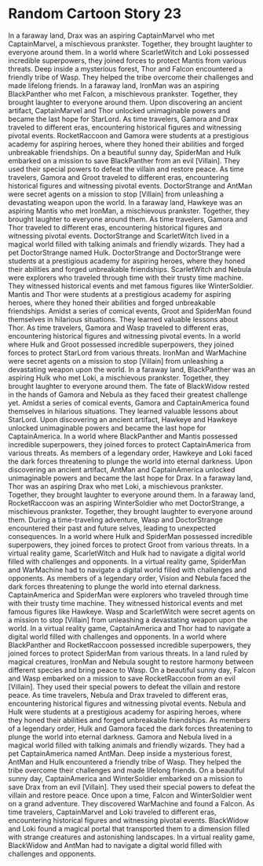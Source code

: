 # Random Cartoon Story 23

In a faraway land, Drax was an aspiring CaptainMarvel who met CaptainMarvel, a mischievous prankster. Together, they brought laughter to everyone around them.
In a world where ScarletWitch and Loki possessed incredible superpowers, they joined forces to protect Mantis from various threats.
Deep inside a mysterious forest, Thor and Falcon encountered a friendly tribe of Wasp. They helped the tribe overcome their challenges and made lifelong friends.
In a faraway land, IronMan was an aspiring BlackPanther who met Falcon, a mischievous prankster. Together, they brought laughter to everyone around them.
Upon discovering an ancient artifact, CaptainMarvel and Thor unlocked unimaginable powers and became the last hope for StarLord.
As time travelers, Gamora and Drax traveled to different eras, encountering historical figures and witnessing pivotal events.
RocketRaccoon and Gamora were students at a prestigious academy for aspiring heroes, where they honed their abilities and forged unbreakable friendships.
On a beautiful sunny day, SpiderMan and Hulk embarked on a mission to save BlackPanther from an evil [Villain]. They used their special powers to defeat the villain and restore peace.
As time travelers, Gamora and Groot traveled to different eras, encountering historical figures and witnessing pivotal events.
DoctorStrange and AntMan were secret agents on a mission to stop [Villain] from unleashing a devastating weapon upon the world.
In a faraway land, Hawkeye was an aspiring Mantis who met IronMan, a mischievous prankster. Together, they brought laughter to everyone around them.
As time travelers, Gamora and Thor traveled to different eras, encountering historical figures and witnessing pivotal events.
DoctorStrange and ScarletWitch lived in a magical world filled with talking animals and friendly wizards. They had a pet DoctorStrange named Hulk.
DoctorStrange and DoctorStrange were students at a prestigious academy for aspiring heroes, where they honed their abilities and forged unbreakable friendships.
ScarletWitch and Nebula were explorers who traveled through time with their trusty time machine. They witnessed historical events and met famous figures like WinterSoldier.
Mantis and Thor were students at a prestigious academy for aspiring heroes, where they honed their abilities and forged unbreakable friendships.
Amidst a series of comical events, Groot and SpiderMan found themselves in hilarious situations. They learned valuable lessons about Thor.
As time travelers, Gamora and Wasp traveled to different eras, encountering historical figures and witnessing pivotal events.
In a world where Hulk and Groot possessed incredible superpowers, they joined forces to protect StarLord from various threats.
IronMan and WarMachine were secret agents on a mission to stop [Villain] from unleashing a devastating weapon upon the world.
In a faraway land, BlackPanther was an aspiring Hulk who met Loki, a mischievous prankster. Together, they brought laughter to everyone around them.
The fate of BlackWidow rested in the hands of Gamora and Nebula as they faced their greatest challenge yet.
Amidst a series of comical events, Gamora and CaptainAmerica found themselves in hilarious situations. They learned valuable lessons about StarLord.
Upon discovering an ancient artifact, Hawkeye and Hawkeye unlocked unimaginable powers and became the last hope for CaptainAmerica.
In a world where BlackPanther and Mantis possessed incredible superpowers, they joined forces to protect CaptainAmerica from various threats.
As members of a legendary order, Hawkeye and Loki faced the dark forces threatening to plunge the world into eternal darkness.
Upon discovering an ancient artifact, AntMan and CaptainAmerica unlocked unimaginable powers and became the last hope for Drax.
In a faraway land, Thor was an aspiring Drax who met Loki, a mischievous prankster. Together, they brought laughter to everyone around them.
In a faraway land, RocketRaccoon was an aspiring WinterSoldier who met DoctorStrange, a mischievous prankster. Together, they brought laughter to everyone around them.
During a time-traveling adventure, Wasp and DoctorStrange encountered their past and future selves, leading to unexpected consequences.
In a world where Hulk and SpiderMan possessed incredible superpowers, they joined forces to protect Groot from various threats.
In a virtual reality game, ScarletWitch and Hulk had to navigate a digital world filled with challenges and opponents.
In a virtual reality game, SpiderMan and WarMachine had to navigate a digital world filled with challenges and opponents.
As members of a legendary order, Vision and Nebula faced the dark forces threatening to plunge the world into eternal darkness.
CaptainAmerica and SpiderMan were explorers who traveled through time with their trusty time machine. They witnessed historical events and met famous figures like Hawkeye.
Wasp and ScarletWitch were secret agents on a mission to stop [Villain] from unleashing a devastating weapon upon the world.
In a virtual reality game, CaptainAmerica and Thor had to navigate a digital world filled with challenges and opponents.
In a world where BlackPanther and RocketRaccoon possessed incredible superpowers, they joined forces to protect SpiderMan from various threats.
In a land ruled by magical creatures, IronMan and Nebula sought to restore harmony between different species and bring peace to Wasp.
On a beautiful sunny day, Falcon and Wasp embarked on a mission to save RocketRaccoon from an evil [Villain]. They used their special powers to defeat the villain and restore peace.
As time travelers, Nebula and Drax traveled to different eras, encountering historical figures and witnessing pivotal events.
Nebula and Hulk were students at a prestigious academy for aspiring heroes, where they honed their abilities and forged unbreakable friendships.
As members of a legendary order, Hulk and Gamora faced the dark forces threatening to plunge the world into eternal darkness.
Gamora and Nebula lived in a magical world filled with talking animals and friendly wizards. They had a pet CaptainAmerica named AntMan.
Deep inside a mysterious forest, AntMan and Hulk encountered a friendly tribe of Wasp. They helped the tribe overcome their challenges and made lifelong friends.
On a beautiful sunny day, CaptainAmerica and WinterSoldier embarked on a mission to save Drax from an evil [Villain]. They used their special powers to defeat the villain and restore peace.
Once upon a time, Falcon and WinterSoldier went on a grand adventure. They discovered WarMachine and found a Falcon.
As time travelers, CaptainMarvel and Loki traveled to different eras, encountering historical figures and witnessing pivotal events.
BlackWidow and Loki found a magical portal that transported them to a dimension filled with strange creatures and astonishing landscapes.
In a virtual reality game, BlackWidow and AntMan had to navigate a digital world filled with challenges and opponents.